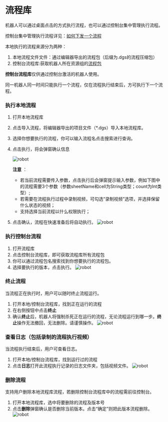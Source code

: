 # 流程库

机器人可以通过桌面点击的方式执行流程，也可以通过控制台集中管理执行流程。

控制台集中管理执行流程详见：[如何下发一个流程](../Console/process/runProcess.md?_v=v2020.4)

本地执行的流程来源分为两种：
1. 本地流程文件文件：通过编辑器导出的流程包（后缀为.dgs的流程压缩包）
2. 控制台流程库:获取机器人所在资源组的[流程包](..\Console\packages\aboutPackages.md?_v=v2020.4)

**控制台流程库**仅供通过控制台激活的机器人使用。

同一机器人同一时间只能执行一个流程，仅在流程执行结束后，方可执行下一个流程。


### 执行本地流程
1. 打开本地流程库
2. 点击导入流程，将编辑器导出的项目文件（*.dgs）导入本地流程库。
3. 选择你想要执行的流程，你可以输入流程名点击搜索进行查询。
4. 点击执行，将会弹窗确认信息
    
    ![robot](https://docimages.blob.core.chinacloudapi.cn/images/Robot/Robot-ExecuteProcessDialog-0.png)
    
    **注意** ：
    - 若当前流程需要传入参数，点击执行后会弹窗提示输入参数，例如下图中的流程需要3个参数（参数sheetName和cell为String类型；count为Int类型）;
    - 若需要在流程执行过程中录制视频，可勾选“录制视频”选项，并选择保留什么状态的视频；
    - 支持选择当前流程以什么权限执行；

5. 点击确认，流程在快速准备后将自动执行。
![robot](https://docimages.blob.core.chinacloudapi.cn/images/Robot/Robot-Process-0.png)


### 执行控制台流程
1. 打开流程库
2. 点击控制台流程库，即可获取流程库所有流程包
3. 你可以通过流程包名搜索找到你想要执行的流程包。
4. 选择要执行的版本，点击执行。
    ![robot](https://docimages.blob.core.chinacloudapi.cn/images/Robot/Robot-Process-Console-0.png)


### 终止流程

当流程正在执行时，用户可以随时终止流程运行。
1. 打开本地/控制台流程库，找到正在运行的流程
2. 在右侧按钮中点击**终止**
3. 确认**终止**后，机器人将强制杀死正在运行的流程，无论流程运行到哪一步。**终止**操作无法撤回，无法删除。请谨慎操作。
    ![robot](https://docimages.blob.core.chinacloudapi.cn/images/Robot/Robot-Process-Kill-0.png)


### 查看日志（包括录制的流程执行视频）

当流程执行结束后，用户可查看日志。
1. 打开本地/控制台流程库，找到运行过的流程
2. 点击**日志**打开此流程执行记录的日志文件夹，包括视频文件。
    ![robot](https://docimages.blob.core.chinacloudapi.cn/images/Robot/Robot-Process-Log-0.png)

### 删除流程
支持用户删除本地流程库流程，若删除控制台流程库中的流程需前往控制台。
1. 打开本地流程库，选中将要删除的流程及版本号
2. 点击**删除**弹窗确认是否删除当前版本。点击“确定”则把此版本流程删除。
    ![robot](https://docimages.blob.core.chinacloudapi.cn/images/Robot/robot-deleteflow-1.png)
